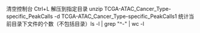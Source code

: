 清空控制台 Ctrl+L
解压到指定目录 unzip TCGA-ATAC_Cancer_Type-specific_PeakCalls -d TCGA-ATAC_Cancer_Type-specific_PeakCalls1
统计当前目录下文件的个数（不包括目录）ls -l | grep "^-" | wc -l
<!--stackedit_data:
eyJoaXN0b3J5IjpbLTQ3NTU5NTIwOSwtMTk3OTM5OTYzNCwtNj
k1ODMzODYyLC0xMDg4ODcyNTAwXX0=
-->
